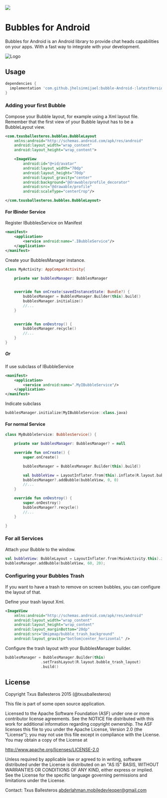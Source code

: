 [![](https://jitpack.io/v/jhelsinmijael/bubble-Android-.svg)](https://jitpack.io/#jhelsinmijael/bubble-Android-)


Bubbles for Android
=====================

Bubbles for Android is an Android library to provide chat heads capabilities on your apps. With a fast way to integrate with your development.

![Logo](assets/bubbles_demo.gif)

## Usage
```gradle
dependencies {
  implementation 'com.github.jhelsinmijael:bubble-Android-:latestVersion'
}
```

### Adding your first Bubble

Compose your Bubble layout, for example using a Xml layout file. Remember that the first view of your Bubble layout has to be a BubbleLayout view.

```xml
<com.txusballesteros.bubbles.BubbleLayout
    xmlns:android="http://schemas.android.com/apk/res/android"
    android:layout_width="wrap_content"
    android:layout_height="wrap_content">

    <ImageView
        android:id="@+id/avatar"
        android:layout_width="70dp"
        android:layout_height="70dp"
        android:layout_gravity="center"
        android:background="@drawable/profile_decorator"
        android:src="@drawable/profile"
        android:scaleType="centerCrop"/>

</com.txusballesteros.bubbles.BubbleLayout>
```

#### For IBinder Service

Register IBubblesService on Manifest
```xml
<manifest>
    <application>
        <service android:name=".IBubbleService"/>
    </application>
</manifest>
```

Create your BubblesManager instance.

```kotlin
class MyActivity: AppCompatActivity{

    private var bubblesManager: BubblesManager

    
    override fun onCreate(savedInstanceState: Bundle?) {
        bubblesManager = BubblesManager.Builder(this).build()
        bubblesManager.initialize()
        //...
    }

    
    override fun onDestroy() {
        bubblesManager.recycle()
        //...
    }
}
```

##### Or

If use subclass of IBubbleService

```xml
<manifest>
    <application>
        <service android:name=".MyIBubbleService"/>
    </application>
</manifest>
```

Indicate subclass

```kotlin
bubblesManager.initialize(MyIBubbleService::class.java)
```

#### For normal Service

```kotlin
class MyBubbleService: BubblesService() {

    private var bubblesManager: BubblesManager? = null

    override fun onCreate() {
        super.onCreate()

        bubblesManager = BubblesManager.Builder(this).build()

        val bubbleView = LayoutInflater.from(this).inflate(R.layout.bubble_layout, null) as BubbleLayout
        bubblesManager?.addBubble(bubbleView, 0, 0)
        //...
    }

    override fun onDestroy() {
        super.onDestroy()
        bubblesManager?.recycle()
        //...
    }

}
```

### For all Services

Attach your Bubble to the window.

```kotlin
val bubbleView: BubbleLayout = LayoutInflater.from(MainActivity.this).inflate(R.layout.bubble_layout, null) as? BubbleLayout
bubblesManager.addBubble(bubbleView, 60, 20);
```

### Configuring your Bubbles Trash

If you want to have a trash to remove on screen bubbles, you can configure the
layout of that.

Define your trash layout Xml.

```xml
<ImageView
    xmlns:android="http://schemas.android.com/apk/res/android"
    android:layout_width="wrap_content"
    android:layout_height="wrap_content"
    android:layout_marginBottom="20dp"
    android:src="@mipmap/bubble_trash_background"
    android:layout_gravity="bottom|center_horizontal" />
```

Configure the trash layout with your BubblesManager builder.

```kotlin
bubblesManager = BubblesManager.Builder(this)
                .setTrashLayout(R.layout.bubble_trash_layout)
                .build()
```

## License

Copyright Txus Ballesteros 2015 (@txusballesteros)

This file is part of some open source application.

Licensed to the Apache Software Foundation (ASF) under one
or more contributor license agreements.  See the NOTICE file
distributed with this work for additional information
regarding copyright ownership.  The ASF licenses this file
to you under the Apache License, Version 2.0 (the
"License"); you may not use this file except in compliance
with the License.  You may obtain a copy of the License at

  http://www.apache.org/licenses/LICENSE-2.0

Unless required by applicable law or agreed to in writing,
software distributed under the License is distributed on an
"AS IS" BASIS, WITHOUT WARRANTIES OR CONDITIONS OF ANY
KIND, either express or implied.  See the License for the
specific language governing permissions and limitations
under the License.

Contact: Txus Ballesteros <abderlahman.mobiledevleoper@gmail.com>
